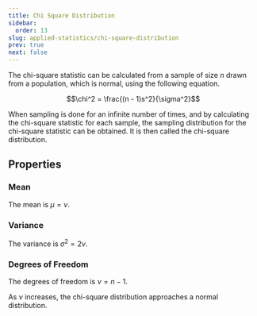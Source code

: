 ```yaml
---
title: Chi Square Distribution
sidebar:
  order: 13
slug: applied-statistics/chi-square-distribution
prev: true
next: false
---
```


The chi-square statistic can be calculated from a sample of size $n$ drawn from a population,
which is normal, using the following equation.

```math
\chi^2 = \frac{(n - 1)s^2}{\sigma^2}
```

When sampling is done for an infinite number of times, and by calculating the chi-square statistic
for each sample, the sampling distribution for the chi-square statistic can be obtained. It is then
called the chi-square distribution.

## Properties

### Mean

The mean is $\mu = \nu$.

### Variance

The variance is $\sigma^2 = 2\nu$.

### Degrees of Freedom

The degrees of freedom is $\nu = n - 1$.

As $\nu$ increases, the chi-square distribution approaches a normal distribution.
